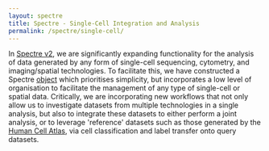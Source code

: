 ```yaml
---
layout: spectre
title: Spectre - Single-Cell Integration and Analysis
permalink: /spectre/single-cell/
---
```


In [Spectre v2](https://immunedynamics.io/spectre/), we are significantly expanding functionality for the analysis of data generated by any form of single-cell sequencing, cytometry, and imaging/spatial technologies. To facilitate this, we have constructed a Spectre [object](https://immunedynamics.io/spectre/object) which prioritises simplicity, but incorporates a low level of organisation to facilitate the management of any type of single-cell or spatial data. Critically, we are incorporating new workflows that not only allow us to investigate datasets from multiple technologies in a single analysis, but also to integrate these datasets to either perform a joint analysis, or to leverage 'reference' datasets such as those generated by the [Human Cell Atlas](https://www.humancellatlas.org/), via cell classification and label transfer onto query datasets.

<br />
